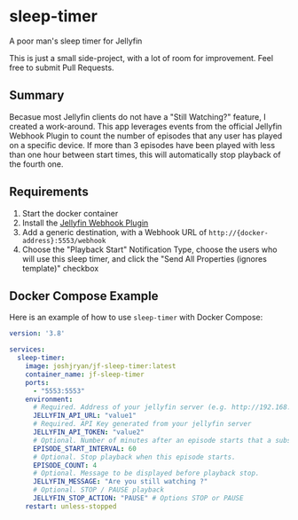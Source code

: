 # sleep-timer
A poor man's sleep timer for Jellyfin

This is just a small side-project, with a lot of room for improvement.  Feel free to submit Pull Requests.

## Summary
Becasue most Jellyfin clients do not have a "Still Watching?" feature, I created a work-around.  This app leverages events from the official Jellyfin Webhook Plugin to count the number of episodes that any user has played on a specific device.  If more than 3 episodes have been played with less than one hour between start times, this will automatically stop playback of the fourth one.

## Requirements
1. Start the docker container
2. Install the [Jellyfin Webhook Plugin](https://github.com/jellyfin/jellyfin-plugin-webhook)
3. Add a generic destination, with a Webhook URL of `http://{docker-address}:5553/webhook`
4. Choose the "Playback Start" Notification Type, choose the users who will use this sleep timer, and click the "Send All Properties (ignores template)" checkbox


## Docker Compose Example

Here is an example of how to use `sleep-timer` with Docker Compose:

```yaml
version: '3.8'

services:
  sleep-timer:
    image: joshjryan/jf-sleep-timer:latest
    container_name: jf-sleep-timer
    ports:
      - "5553:5553"
    environment:
      # Required. Address of your jellyfin server (e.g. http://192.168.1.100:8096)
      JELLYFIN_API_URL: "value1"
      # Required. API Key generated from your jellyfin server
      JELLYFIN_API_TOKEN: "value2"
      # Optional. Number of minutes after an episode starts that a subsequent play will be consideder in-a-row.
      EPISODE_START_INTERVAL: 60
      # Optional. Stop playback when this episode starts.
      EPISODE_COUNT: 4
      # Optional. Message to be displayed before playback stop.
      JELLYFIN_MESSAGE: "Are you still watching ?"
      # Optional. STOP / PAUSE playback
      JELLYFIN_STOP_ACTION: "PAUSE" # Options STOP or PAUSE 
    restart: unless-stopped
```
